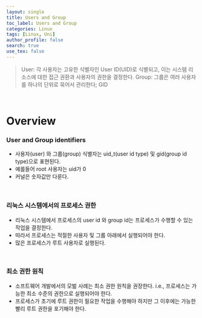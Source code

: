 ```yaml
---
layout: single
title: Users and Group
toc_label: Users and Group
categories: Linux
tags: [Linux, Uni]
author_profile: false
search: true
use_tex: false
---
```


> User: 각 사용자는 고유한 식별자인 User ID(UID)로 식별되고, 이는 시스템 리소스에 대한 접근 권환과 사용자의 권한을 결정한다.
> Group: 그룹은 여러 사용자를 하나의 단위로 묶어서 관리한다; GID

<br>

# Overview

### User and Group identifiers

- 사용자(user) 와 그룹(group) 식별자는 uid_t(user id type) 및 gid(group id type)으로 표현된다.
- 예를들어 root 사용자는 uid가 0
- 커널은 숫자값만 다룬다.

<br>

### 리눅스 시스템에서의 프로세스 권한 

- 리눅스 시스템에서 프로세스의 user id 와 group id는 프로세스가 수행할 수 있는 작업을 결정한다.
- 따라서 프로세스는 적절한 사용자 및 그룹 아래에서 실행되어야 한다. 
- 많은 프로세스가 루트 사용자로 실행된다.

<br>

### 최소 권한 원칙
- 소프트웨어 개발에서의 모벎 사례는 최소 권한 원칙을 권장한다. i.e., 프로세스는 가능한 최소 수준의 권한으로 실행되어야 한다.
- 프로세스가 초기에 루트 권한이 필요한 작업을 수행해야 하지만 그 이후에는 가능한 빨리 루트 권한을 포기해야 한다.

